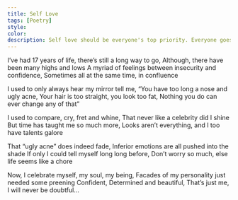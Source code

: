 ```yaml
---
title: Self Love
tags: [Poetry]
style: 
color: 
description: Self love should be everyone's top priority. Everyone goes through feelings of insecurity, inferiority - but we can't let them get the better of us. Here's a short poem I wrote as part of a contest in a duration of 1 hour!
---
```

I’ve had 17 years of life, there’s still a long way to go,
Although, there have been many highs and lows
A myriad of feelings between insecurity and confidence,
Sometimes all at the same time, in confluence

I used to only always hear my mirror tell me,
“You have too long a nose and ugly acne,
Your hair is too straight, you look too fat,
Nothing you do can ever change any of that”

I used to compare, cry, fret and whine,
That never like a celebrity did I shine
But time has taught me so much more,
Looks aren’t everything, and I too have talents galore

That “ugly acne” does indeed fade,
Inferior emotions are all pushed into the shade
If only I could tell myself long long before,
Don’t worry so much, else life seems like a chore

Now, I celebrate myself, my soul, my being,
Facades of my personality just needed some preening
Confident, Determined and beautiful,
That’s just me, I will never be doubtful...